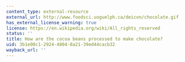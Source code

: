 ```yaml
---
content_type: external-resource
external_url: http://www.foodsci.uoguelph.ca/deicon/chocolate.gif
has_external_license_warning: true
license: https://en.wikipedia.org/wiki/All_rights_reserved
status: ''
title: How are the cocoa beans processed to make chocolate?
uid: 3b1e00c1-2924-4804-8a21-39ed44cacb32
wayback_url: ''
---
```

